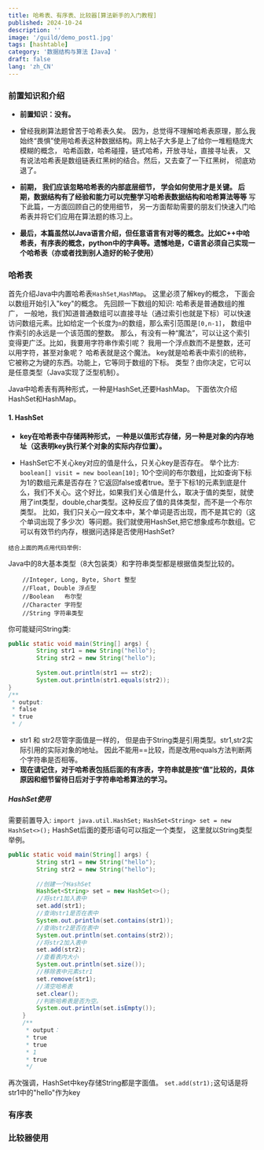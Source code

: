 ```yaml
---
title: 哈希表、有序表、比较器[算法新手的入门教程]
published: 2024-10-24
description: ''
image: '/guild/demo_post1.jpg'
tags: [hashtable]
category: '数据结构与算法【Java】'
draft: false
lang: 'zh_CN'
---
```


### 前置知识和介绍
- **前置知识：没有。**
- 曾经我刷算法题曾苦于哈希表久矣。 因为，总觉得不理解哈希表原理，那么我始终“畏惧”使用哈希表这种数据结构。网上帖子大多是上了给你一堆粗糙庞大模糊的概念， 哈希函数，哈希碰撞，链式哈希，开放寻址，直接寻址表， 又有说法哈希表是数组链表红黑树的结合。然后，又去查了一下红黑树， 彻底劝退了。
- **前期， 我们应该忽略哈希表的内部底层细节， 学会如何使用才是关键。 后期，数据结构有了经验和能力可以完整学习哈希表数据结构和哈希算法等等**
写下此篇，一方面回顾自己的使用细节， 另一方面帮助需要的朋友们快速入门哈希表并将它们应用在算法题的练习上。

- **最后，本篇虽然以Java语言介绍，但任意语言有对等的概念。比如C++中哈希表，有序表的概念，python中的字典等。遗憾地是，C语言必须自己实现一个哈希表（亦或者找到别人造好的轮子使用）**

### 哈希表
首先介绍Java中内置哈希表`HashSet`,`HashMap`。
这里必须了解key的概念， 下面会以数组开始引入"key"的概念。
先回顾一下数组的知识:
哈希表是普通数组的推广， 一般地，我们知道普通数组可以直接寻址（通过索引也就是下标）可以快速访问数组元素。比如给定一个长度为`n`的数组，那么索引范围是`[0,n-1]`， 数组中作索引的永远是一个该范围的整数。
那么，有没有一种“魔法”，可以让这个索引变得更广泛。比如，我要用字符串作索引呢？
我用一个浮点数而不是整数，还可以用字符，甚至对象呢？
哈希表就是这个魔法。
key就是哈希表中索引的统称， 它被称之为键的东西。功能上，它等同于数组的下标。
类型？由你决定，它可以是任意类型（Java实现了泛型机制）。

Java中哈希表有两种形式，一种是HashSet,还要HashMap。
下面依次介绍HashSet和HashMap。
#### 1. HashSet
- **key在哈希表中存储两种形式， 一种是以值形式存储，另一种是对象的内存地址（这表明key执行某个对象的实际内存位置）。**

- HashSet它不关心key对应的值是什么，只关心key是否存在。
举个比方:
`boolean[] visit = new boolean[10];`
10个空间的布尔数组，比如查询下标为1的数组元素是否存在？它返回false或者true。至于下标1的元素到底是什么，我们不关心。这个好比，如果我们关心值是什么，取决于值的类型，就使用了int类型，double,char类型。这种反应了值的具体类型，而不是一个布尔类型。
比如，我们只关心一段文本中，某个单词是否出现，而不是其它的（这个单词出现了多少次）等问题。我们就使用HashSet,把它想象成布尔数组。它可以有效节约内存，根据问选择是否使用HashSet?

`结合上面的两点用代码举例:`

Java中的8大基本类型（8大包装类）和字符串类型都是根据值类型比较的。
```
	//Integer, Long, Byte, Short 整型
	//Float, Double	浮点型
	//Boolean	布尔型
	//Character 字符型
	//String 字符串类型
```

你可能疑问String类:
```java
public static void main(String[] args) {
		String str1 = new String("hello");
		String str2 = new String("hello");
		
		System.out.println(str1 == str2);
		System.out.println(str1.equals(str2));
}
/**
 * output:
 * false
 * true
 * /
```
- str1 和 str2尽管字面值是一样的， 但是由于String类是引用类型。str1,str2实际引用的实际对象的地址。 因此不能用==比较，而是改用equals方法判断两个字符串是否相等。
- **现在请记住，对于哈希表包括后面的有序表，字符串就是按“值”比较的，具体原因和细节留待日后对于字符串哈希算法的学习。**

##### HashSet使用

需要前置导入: `import java.util.HashSet;`
`HashSet<String> set = new HashSet<>();`
HashSet后面的菱形语句可以指定一个类型， 这里就以String类型举例。
```java
public static void main(String[] args) {
		String str1 = new String("hello");
		String str2 = new String("hello");
		
		//创建一个HashSet
		HashSet<String> set = new HashSet<>();
		//将str1加入表中
		set.add(str1);
		//查询str1是否在表中
		System.out.println(set.contains(str1));
		//查询str2是否在表中
		System.out.println(set.contains(str2));
		//将str2加入表中
		set.add(str2);
		//查看表内大小
		System.out.println(set.size());
		//移除表中元素str1
		set.remove(str1);
		//清空哈希表
		set.clear();
		//判断哈希表是否为空。
		System.out.println(set.isEmpty());
	}
	/**
	 * output：
	 * true
	 * true
	 * 1
	 * true
	 */
```
再次强调，HashSet中key存储String都是字面值。
`set.add(str1);`这句话是将str1中的"hello"作为key

### 有序表

### 比较器使用